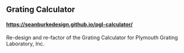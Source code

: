 ## Grating Calculator
#### https://seanburkedesign.github.io/pgl-calculator/  
Re-design and re-factor of the Grating Calculator for Plymouth Grating Laboratory, Inc.

